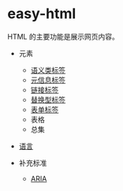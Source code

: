 # easy-html

HTML 的主要功能是展示网页内容。

- 元素

  - [语义类标签](./语义类标签.md)
  - [元信息标签](./元信息标签.md)
  - [链接标签](./链接标签.md)
  - [替换型标签](./替换型标签.md)
  - [表单标签](./表单标签.md)
  - 表格
  - 总集

- [语言](/HTML/语言.md)
- 补充标准
  - [ARIA](/HTML/补充标准-ARIA.md)
